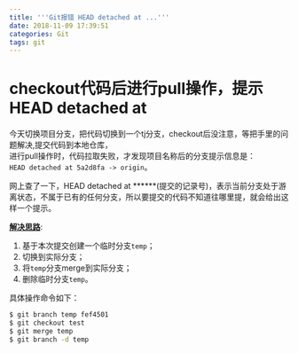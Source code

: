 ```yaml
---
title: '''Git报错 HEAD detached at ...'''
date: 2018-11-09 17:39:51
categories: Git
tags: git
---
```

# checkout代码后进行pull操作，提示HEAD detached at

今天切换项目分支，把代码切换到一个tj分支，checkout后没注意，等把手里的问题解决,提交代码到本地仓库，  
进行pull操作时，代码拉取失败，才发现项目名称后的分支提示信息是：  
 `HEAD detached at 5a2d8fa -> origin`。  

网上查了一下，HEAD detached at ******(提交的记录号)，表示当前分支处于游离状态，不属于已有的任何分支，所以要提交的代码不知道往哪里提，就会给出这样一个提示。  

**[解决思路](#)**:  
1. 基于本次提交创建一个临时分支`temp`；
2. 切换到实际分支；
3. 将`temp`分支merge到实际分支；
4. 删除临时分支`temp`。
  
具体操作命令如下：  
```bash
$ git branch temp fef4501
$ git checkout test
$ git merge temp
$ git branch -d temp
```